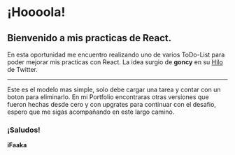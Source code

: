 # ¡Hoooola!

## Bienvenido a mis practicas de React.

En esta oportunidad me encuentro realizando uno de varios ToDo-List para poder mejorar mis practicas con React. La idea surgio de **goncy** en su [Hilo]('https://twitter.com/goncy/status/1396093031925882889?s=20&t=JGO5DVdwl2kA0r5JkFfZzA') de Twitter.

------
Este es el modelo mas simple, solo debe cargar una tarea y contar con un boton para eliminarlo. En mi Portfolio encontraras otras versiones que fueron hechas desde cero y con upgrates para continuar con el desafio, espero que me sigas acompañando en este largo camino.


### ¡Saludos!
**iFaaka**
